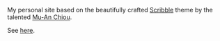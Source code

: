 My personal site based on the beautifully crafted [Scribble](https://github.com/muan/scribble) theme by the talented [Mu-An Chiou](https://github.com/muan).

See [here](http://yonester.github.io/).